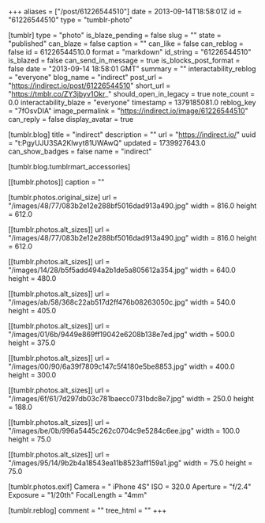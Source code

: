 +++
aliases = ["/post/61226544510"]
date = 2013-09-14T18:58:01Z
id = "61226544510"
type = "tumblr-photo"

[tumblr]
type = "photo"
is_blaze_pending = false
slug = ""
state = "published"
can_blaze = false
caption = ""
can_like = false
can_reblog = false
id = 61226544510.0
format = "markdown"
id_string = "61226544510"
is_blazed = false
can_send_in_message = true
is_blocks_post_format = false
date = "2013-09-14 18:58:01 GMT"
summary = ""
interactability_reblog = "everyone"
blog_name = "indirect"
post_url = "https://indirect.io/post/61226544510"
short_url = "https://tmblr.co/ZY3jbyv1Okr_"
should_open_in_legacy = true
note_count = 0.0
interactability_blaze = "everyone"
timestamp = 1379185081.0
reblog_key = "7fOsvDIA"
image_permalink = "https://indirect.io/image/61226544510"
can_reply = false
display_avatar = true

[tumblr.blog]
title = "indirect"
description = ""
url = "https://indirect.io/"
uuid = "t:PgyUJU3SA2Klwyt81UWAwQ"
updated = 1739927643.0
can_show_badges = false
name = "indirect"

[tumblr.blog.tumblrmart_accessories]

[[tumblr.photos]]
caption = ""

[tumblr.photos.original_size]
url = "/images/48/77/083b2e12e288bf5016dad913a490.jpg"
width = 816.0
height = 612.0

[[tumblr.photos.alt_sizes]]
url = "/images/48/77/083b2e12e288bf5016dad913a490.jpg"
width = 816.0
height = 612.0

[[tumblr.photos.alt_sizes]]
url = "/images/14/28/b5f5add494a2b1de5a805612a354.jpg"
width = 640.0
height = 480.0

[[tumblr.photos.alt_sizes]]
url = "/images/ab/58/368c22ab517d2ff476b08263050c.jpg"
width = 540.0
height = 405.0

[[tumblr.photos.alt_sizes]]
url = "/images/01/6b/9449e869ff19042e6208b138e7ed.jpg"
width = 500.0
height = 375.0

[[tumblr.photos.alt_sizes]]
url = "/images/00/90/6a39f7809c147c5f4180e5be8853.jpg"
width = 400.0
height = 300.0

[[tumblr.photos.alt_sizes]]
url = "/images/6f/61/7d297db03c781baecc0731bdc8e7.jpg"
width = 250.0
height = 188.0

[[tumblr.photos.alt_sizes]]
url = "/images/be/0b/996a5445c262c0704c9e5284c6ee.jpg"
width = 100.0
height = 75.0

[[tumblr.photos.alt_sizes]]
url = "/images/95/14/9b2b4a18543ea11b8523aff159a1.jpg"
width = 75.0
height = 75.0

[tumblr.photos.exif]
Camera = " iPhone 4S"
ISO = 320.0
Aperture = "f/2.4"
Exposure = "1/20th"
FocalLength = "4mm"

[tumblr.reblog]
comment = ""
tree_html = ""
+++
